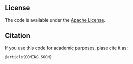 ## License

The code is available under the [Apache License](https://www.apache.org/licenses/LICENSE-2.0).

## Citation

If you use this code for academic purposes, plase cite it as:

```
@article{COMING SOON}
```